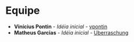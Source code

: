 # Equipe

* **Vinícius Pontin** - *Idéia inicial* - [vpontin](https://github.com/vpontin)
* **Matheus Garcias** - *Idéia inicial* - [Uberraschung](https://github.com/Uberraschung)